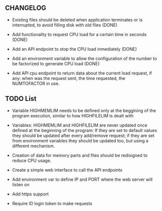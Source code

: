 ## CHANGELOG

* Existing files should be deleted when application terminates or is interrupted, to avoid filling disk with old files (DONE)

* Add functionality to request CPU load for a certain time in seconds (DONE)

* Add an API endpoint to stop the CPU load inmediately (DONE)

* Add an environment variable to allow the configuration of the number to be factorized to generate CPU load (DONE)

* Add API cpu endpoint to return data about the current load request, if any: when was the request sent, the time requested, the NUMTOFACTOR in use.

## TODO List

* Variable HIGHMEMLIM needs to be defined only at the beggining of the program execution, similar to how HIGHFILELIM is dealt with

* Variables: HIGHMEMLIM and HIGHFILELIM are never updated once defined at the beginning of the program: If they are set to default values they should be updated after every add/remove request; if they are set from environment variables they should be updated too, but using a different mechanism.

* Creation of data for memory parts and files should be redisigned to reduce CPU usage. 

* Create a simple web interface to call the API endpoints

* Add environment var to define IP and PORT where the web server will listen on

* Add https support

* Require ID login token to make requests

